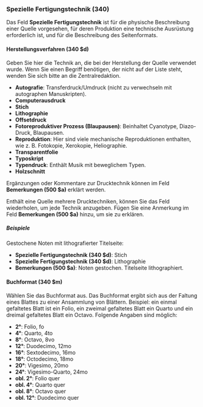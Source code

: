 ### Spezielle Fertigungstechnik (340)

Das Feld **Spezielle Fertigungstechnik** ist für die physische Beschreibung einer Quelle vorgesehen, für deren Produktion eine technische Ausrüstung erforderlich ist, und für die Beschreibung des Seitenformats.

#### Herstellungsverfahren (340 $d)

Geben Sie hier die Technik an, die bei der Herstellung der Quelle verwendet wurde. Wenn Sie einen Begriff benötigen, der nicht auf der Liste steht, wenden Sie sich bitte an die Zentralredaktion.

- **Autografie**: Transferdruck/Umdruck (nicht zu verwechseln mit autographen Manuskripten).
- **Computerausdruck**
- **Stich**
- **Lithographie**
- **Offsetdruck**
- **Fotoreproduktiver Prozess (Blaupausen)**: Beinhaltet Cyanotype, Diazo-Druck, Blaupausen.
- **Reproduktion**: Hier sind viele mechanische Reproduktionen enthalten, wie z. B. Fotokopie, Xerokopie, Heliographie.
- **Transparentfolie**
- **Typoskript**
- **Typendruck**: Enthält Musik mit beweglichem Typen.
- **Holzschnitt**

Ergänzungen oder Kommentare zur Drucktechnik können im Feld **Bemerkungen (500 $a)** erklärt werden.

Enthält eine Quelle mehrere Drucktechniken, können Sie das Feld wiederholen, um jede Technik anzugeben. Fügen Sie eine Anmerkung im Feld **Bemerkungen (500 $a)** hinzu, um sie zu erklären.

##### Beispiele

Gestochene Noten mit lithografierter Titelseite:

- **Spezielle Fertigungstechnik (340 $d)**: Stich
- **Spezielle Fertigungstechnik (340 $d)**: Lithographie
- **Bemerkungen (500 $a)**: Noten gestochen. Titelseite lithographiert.

#### Buchformat (340 $m)

Wählen Sie das Buchformat aus. Das Buchformat ergibt sich aus der Faltung eines Blattes zu einer Ansammlung von Blättern. Beispiel: ein einmal gefaltetes Blatt ist ein Folio, ein zweimal gefaltetes Blatt ein Quarto und ein dreimal gefaltetes Blatt ein Octavo. Folgende Angaben sind möglich:

- **2°**: Folio, fo
- **4°**: Quarto, 4to
- **8°**: Octavo, 8vo
- **12°**: Duodecimo, 12mo
- **16°**: Sextodecimo, 16mo
- **18°**: Octodecimo, 18mo
- **20°**: Vigesimo, 20mo
- **24°**: Vigesimo-Quarto, 24mo
- **obl. 2°**: Folio quer
- **obl. 4°**: Quarto quer
- **obl. 8°**: Octavo quer
- **obl. 12°**: Duodecimo quer  
